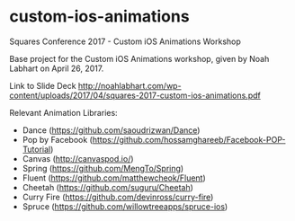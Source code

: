 # custom-ios-animations
Squares Conference 2017 - Custom iOS Animations Workshop

Base project for the Custom iOS Animations workshop, given by Noah Labhart on April 26, 2017. 

Link to Slide Deck
http://noahlabhart.com/wp-content/uploads/2017/04/squares-2017-custom-ios-animations.pdf

Relevant Animation Libraries: 
- Dance (https://github.com/saoudrizwan/Dance)
- Pop by Facebook (https://github.com/hossamghareeb/Facebook-POP-Tutorial)
- Canvas (http://canvaspod.io/)
- Spring (https://github.com/MengTo/Spring)
- Fluent (https://github.com/matthewcheok/Fluent)
- Cheetah (https://github.com/suguru/Cheetah)
- Curry Fire (https://github.com/devinross/curry-fire)
- Spruce (https://github.com/willowtreeapps/spruce-ios)

